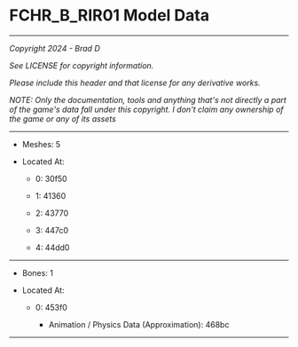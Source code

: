 # FCHR_B_RIR01 Model Data

---

*Copyright 2024 - Brad D*

*See LICENSE for copyright information.*

*Please include this header and that license for any derivative works.*

*NOTE: Only the documentation, tools and anything that's not directly a part of the game's data fall under this copyright. I don't claim any ownership of the game or any of its assets*

---

* Meshes: 5

* Located At:

  * 0: 30f50

  * 1: 41360

  * 2: 43770

  * 3: 447c0

  * 4: 44dd0

---

* Bones: 1

* Located At:

  * 0: 453f0

    * Animation / Physics Data (Approximation): 468bc

---

